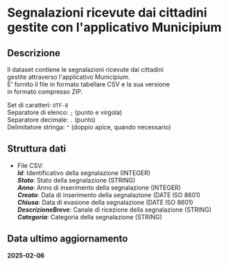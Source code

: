 
# Segnalazioni ricevute dai cittadini gestite con l'applicativo Municipium

## Descrizione

Il dataset contiene le segnalazioni ricevute dai cittadini  
gestite attraverso l'applicativo Municipium.  
E' fornito il file in formato tabellare CSV e la sua versione  
in formato compresso ZIP.  

Set di caratteri: `UTF-8`  
Separatore di elenco: `;` (punto e virgola)  
Separatore decimale: `.` (punto)  
Delimitatore stringa: `"` (doppio apice, quando necessario)

## Struttura dati

- File CSV:  
  ***Id***: Identificativo della segnalazione (INTEGER)  
  ***Stato***: Stato della segnalazione (STRING)  
  ***Anno***: Anno di inserimento della segnalazione (INTEGER)  
  ***Creato***: Data di inserimento della segnalazione (DATE ISO 8601)  
  ***Chiusa***: Data di evasione della segnalazione (DATE ISO 8601)  
  ***DescrizioneBreve***: Canale di ricezione della segnalazione (STRING)  
  ***Categoria***: Categoria della segnalazione (STRING)  

## Data ultimo aggiornamento

**2025-02-06**

